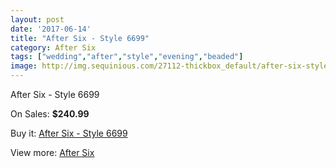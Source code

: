 ```yaml
---
layout: post
date: '2017-06-14'
title: "After Six - Style 6699"
category: After Six
tags: ["wedding","after","style","evening","beaded"]
image: http://img.sequinious.com/27112-thickbox_default/after-six-style-6699.jpg
---
```

After Six - Style 6699

On Sales: **$240.99**
<a href="https://www.sequinious.com/after-six/3041-after-six-style-6699.html"><amp-img layout="responsive" width="600" height="600" src="//img.sequinious.com/27112-thickbox_default/after-six-style-6699.jpg" alt="After Six - Style 6699 0" /></a>
<a href="https://www.sequinious.com/after-six/3041-after-six-style-6699.html"><amp-img layout="responsive" width="600" height="600" src="//img.sequinious.com/27113-thickbox_default/after-six-style-6699.jpg" alt="After Six - Style 6699 1" /></a>

Buy it: [After Six - Style 6699](https://www.sequinious.com/after-six/3041-after-six-style-6699.html "After Six - Style 6699")

View more: [After Six](https://www.sequinious.com/32-after-six "After Six")
